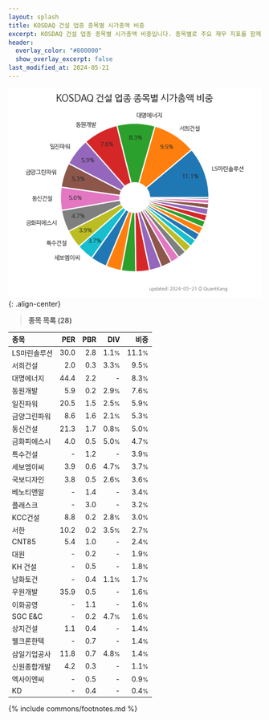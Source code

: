 ```yaml
---
layout: splash
title: KOSDAQ 건설 업종 종목별 시가총액 비중
excerpt: KOSDAQ 건설 업종 종목별 시가총액 비중입니다. 종목별로 주요 재무 지표를 함께 표시합니다.
header:
  overlay_color: "#800000"
  show_overlay_excerpt: false
last_modified_at: 2024-05-21
---
```



![KOSDAQ 건설 업종 종목별 시가총액 비중](/stats/sector/images/kosdaq_업종_건설_종목.png){: .align-center}


> **종목 목록 (28)**<a id="list"></a>

| **종목** | **PER** | **PBR** | **DIV** | **비중** |
| :------- | ------: | ------: | ------: | -------: |
| LS마린솔루션 | 30.0 | 2.8 | 1.1<small>%</small> | 11.1<small>%</small> |
| 서희건설 | 2.0 | 0.3 | 3.3<small>%</small> | 9.5<small>%</small> |
| 대명에너지 | 44.4 | 2.2 | - | 8.3<small>%</small> |
| 동원개발 | 5.9 | 0.2 | 2.9<small>%</small> | 7.6<small>%</small> |
| 일진파워 | 20.5 | 1.5 | 2.5<small>%</small> | 5.9<small>%</small> |
| 금양그린파워 | 8.6 | 1.6 | 2.1<small>%</small> | 5.3<small>%</small> |
| 동신건설 | 21.3 | 1.7 | 0.8<small>%</small> | 5.0<small>%</small> |
| 금화피에스시 | 4.0 | 0.5 | 5.0<small>%</small> | 4.7<small>%</small> |
| 특수건설 | - | 1.2 | - | 3.9<small>%</small> |
| 세보엠이씨 | 3.9 | 0.6 | 4.7<small>%</small> | 3.7<small>%</small> |
| 국보디자인 | 3.8 | 0.5 | 2.6<small>%</small> | 3.6<small>%</small> |
| 베노티앤알 | - | 1.4 | - | 3.4<small>%</small> |
| 플래스크 | - | 3.0 | - | 3.2<small>%</small> |
| KCC건설 | 8.8 | 0.2 | 2.8<small>%</small> | 3.0<small>%</small> |
| 서한 | 10.2 | 0.2 | 3.5<small>%</small> | 2.7<small>%</small> |
| CNT85 | 5.4 | 1.0 | - | 2.4<small>%</small> |
| 대원 | - | 0.2 | - | 1.9<small>%</small> |
| KH 건설 | - | 0.5 | - | 1.8<small>%</small> |
| 남화토건 | - | 0.4 | 1.1<small>%</small> | 1.7<small>%</small> |
| 우원개발 | 35.9 | 0.5 | - | 1.6<small>%</small> |
| 이화공영 | - | 1.1 | - | 1.6<small>%</small> |
| SGC E&C | - | 0.2 | 4.7<small>%</small> | 1.6<small>%</small> |
| 상지건설 | 1.1 | 0.4 | - | 1.4<small>%</small> |
| 웰크론한텍 | - | 0.7 | - | 1.4<small>%</small> |
| 삼일기업공사 | 11.8 | 0.7 | 4.8<small>%</small> | 1.4<small>%</small> |
| 신원종합개발 | 4.2 | 0.3 | - | 1.1<small>%</small> |
| 엑사이엔씨 | - | 0.5 | - | 0.9<small>%</small> |
| KD | - | 0.4 | - | 0.4<small>%</small> |

{% include commons/footnotes.md %}